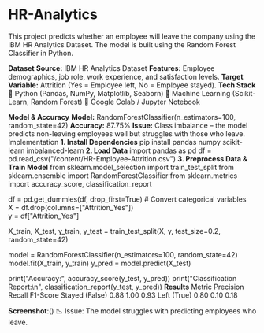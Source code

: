 # HR-Analytics
This project predicts whether an employee will leave the company using the IBM HR Analytics Dataset. The model is built using the Random Forest Classifier in Python.

**Dataset**
**Source:** IBM HR Analytics Dataset
**Features:** Employee demographics, job role, work experience, and satisfaction levels.
**Target Variable:** Attrition (Yes = Employee left, No = Employee stayed).
**Tech Stack**
🔹 Python (Pandas, NumPy, Matplotlib, Seaborn)
🔹 Machine Learning (Scikit-Learn, Random Forest)
🔹 Google Colab / Jupyter Notebook

**Model & Accuracy**
**Model:** RandomForestClassifier(n_estimators=100, random_state=42)
**Accuracy:** 87.75%
**Issue:** Class imbalance – the model predicts non-leaving employees well but struggles with those who leave.
Implementation
**1. Install Dependencies**
pip install pandas numpy scikit-learn imbalanced-learn
**2. Load Data**
import pandas as pd
df = pd.read_csv("/content/HR-Employee-Attrition.csv")
**3. Preprocess Data & Train Model**
from sklearn.model_selection import train_test_split
from sklearn.ensemble import RandomForestClassifier
from sklearn.metrics import accuracy_score, classification_report

df = pd.get_dummies(df, drop_first=True)  # Convert categorical variables  
X = df.drop(columns=["Attrition_Yes"])  
y = df["Attrition_Yes"]  

X_train, X_test, y_train, y_test = train_test_split(X, y, test_size=0.2, random_state=42)

model = RandomForestClassifier(n_estimators=100, random_state=42)
model.fit(X_train, y_train)
y_pred = model.predict(X_test)

print("Accuracy:", accuracy_score(y_test, y_pred))
print("Classification Report:\n", classification_report(y_test, y_pred))
**Results**
Metric	Precision	Recall	F1-Score
Stayed (False)	0.88	1.00	0.93
Left (True)	0.80	0.10	0.18

**Screenshot**:()
📉 Issue: The model struggles with predicting employees who leave.
